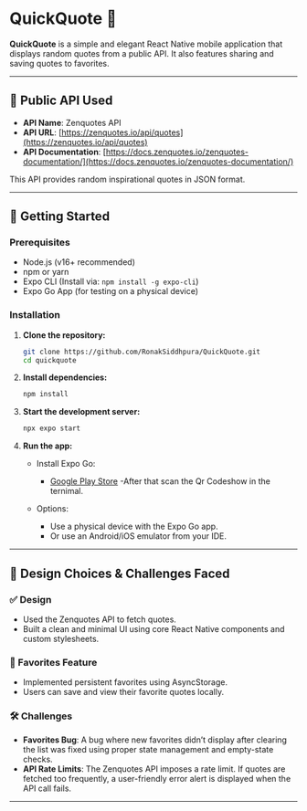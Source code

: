 
# QuickQuote 📜

**QuickQuote** is a simple and elegant React Native mobile application that displays random quotes from a public API. It also features sharing and saving quotes to favorites.

---

## 🔗 Public API Used

- **API Name**: Zenquotes API  
- **API URL**: [https://zenquotes.io/api/quotes](https://zenquotes.io/api/quotes)  
- **API Documentation**: [https://docs.zenquotes.io/zenquotes-documentation/](https://docs.zenquotes.io/zenquotes-documentation/)

This API provides random inspirational quotes in JSON format.

---

## 🚀 Getting Started

### Prerequisites

- Node.js (v16+ recommended)
- npm or yarn
- Expo CLI (Install via: `npm install -g expo-cli`)
- Expo Go App (for testing on a physical device)

### Installation

1. **Clone the repository:**

   ```bash
   git clone https://github.com/RonakSiddhpura/QuickQuote.git
   cd quickquote
   ```

2. **Install dependencies:**

   ```bash
   npm install
   ```

3. **Start the development server:**

   ```bash
   npx expo start
   ```

4. **Run the app:**

   - Install Expo Go:
     - [Google Play Store](https://play.google.com/store/apps/details?id=host.exp.exponent&pcampaignid=web_share)
     -After that scan the Qr Codeshow in the ternimal. 

   - Options:
     - Use a physical device with the Expo Go app.
     - Or use an Android/iOS emulator from your IDE.

---

## 🎨 Design Choices & Challenges Faced

### ✅ Design

- Used the Zenquotes API to fetch quotes.
- Built a clean and minimal UI using core React Native components and custom stylesheets.

### 🌟 Favorites Feature

- Implemented persistent favorites using AsyncStorage.
- Users can save and view their favorite quotes locally.

### 🛠️ Challenges

- **Favorites Bug**: A bug where new favorites didn’t display after clearing the list was fixed using proper state management and empty-state checks.
- **API Rate Limits**: The Zenquotes API imposes a rate limit. If quotes are fetched too frequently, a user-friendly error alert is displayed when the API call fails.

---
